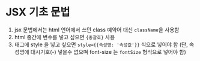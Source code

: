 # JSX 기초 문법

1. jsx 문법에서는 html 언어에서 쓰던 class 예약어 대신 `className`을 사용함
2. html 중간에 변수를 넣고 싶으면 `{중괄호}` 사용
3. 태그에 style 을 넣고 싶으면 `style={{속성명: '속성값'}}` 식으로 넣어야 함
   (단, 속성명에 대시기호(-) 넣을수 없으며 font-size 는 `fontSize` 형식으로 넣어야 함)